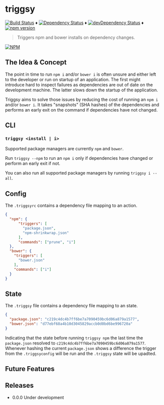 # triggsy

[![Build Status](https://travis-ci.org/tdeekens/triggsy.svg?branch=master)](https://travis-ci.org/tdeekens/triggsy) ♦️
[![Dependency Status](https://david-dm.org/tdeekens/triggsy.svg?style=flat)](https://david-dm.org/tdeekens/triggsy) ♦️
[![devDependency Status](https://david-dm.org/tdeekens/triggsy/dev-status.svg)](https://david-dm.org/tdeekens/triggsy#info=devDependencies) ♦️
[![npm version](https://badge.fury.io/js/triggsy.svg)](http://badge.fury.io/js/triggsy)

> Triggers npm and bower installs on dependency changes.

[![NPM](https://nodei.co/npm/triggsy.png)](https://nodei.co/npm/triggsy/)

## The Idea & Concept

The point in time to run `npm i` and/or `bower i` is often unsure and either left to the developer or run on startup of an application. The first might introduce hard to inspect failures as dependencies are out of date on the development machine. The latter slows down the startup of the application.

Triggsy aims to solve those issues by reducing the cost of running an `npm i` and/or `bower i`. It takes "snapshots" (SHA hashes) of the dependencies and performs an early exit on the command if dependencies have not changed.

## CLI

### `triggsy <install | i>`

Supported package managers are currently `npm` and `bower`.

Run `triggsy --npm` to run an `npm i` only if dependencies have changed or perform an early exit if not.

You can also run all supported package managers by running `triggsy i --all`.

## Config

The `.triggsyrc` contains a dependency file mapping to an action.

```json
{
  "npm": {
      "triggers": [
        "package.json",
        "npm-shrinkwrap.json"
      ],
      "commands": ["prune", "i"]
  },
  "bower": {
    "triggers": [
      "bower.json"
    ],
    "commands": ["i"]
  }
}
```

## State

The `.triggsy` file contains a dependency file mapping to an state.

```json
{
  "package.json": "c219c4dc4b7ff6be7a7090459bc6d06a879a1577",
  "bower.json": "d77ebf68a4b10d3045829accb0d0bd6be996720a"
}
```

Indicating that the state before running `triggsy npm` the last time the `package.json` resolved to `c219c4dc4b7ff6be7a7090459bc6d06a879a1577`. Whenever hashing the current `package.json` shows a difference the trigger from the `.triggsyconfig` will be run and the `.triggsy` state will be upadted.

## Future Features

## Releases

- 0.0.0 Under development
